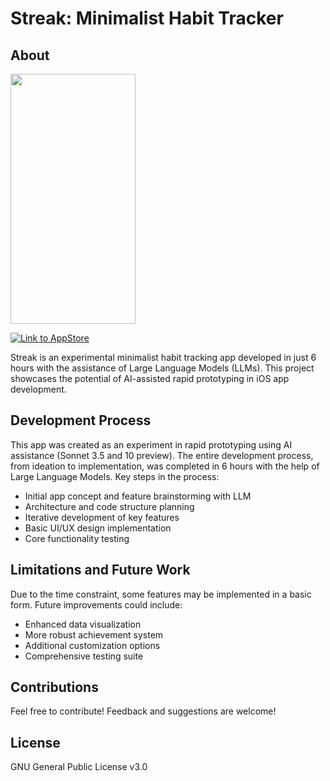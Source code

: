 # Streak: Minimalist Habit Tracker

## About
<img src="https://github.com/user-attachments/assets/2a923e4b-dda7-4e12-8f98-9411d54f853f" width="200" height="400" />

[![Link to AppStore](https://developer.apple.com/assets/elements/badges/download-on-the-app-store.svg)](https://apps.apple.com/nl/app/streak-habit-tracker/id6692634213?l=en-GB)

Streak is an experimental minimalist habit tracking app developed in just 6 hours with the assistance of Large Language Models (LLMs). This project showcases the potential of AI-assisted rapid prototyping in iOS app development.

## Development Process

This app was created as an experiment in rapid prototyping using AI assistance (Sonnet 3.5 and 10 preview). The entire development process, from ideation to implementation, was completed in 6 hours with the help of Large Language Models. Key steps in the process:

- Initial app concept and feature brainstorming with LLM
- Architecture and code structure planning
- Iterative development of key features
- Basic UI/UX design implementation
- Core functionality testing

## Limitations and Future Work

Due to the time constraint, some features may be implemented in a basic form. Future improvements could include:

- Enhanced data visualization
- More robust achievement system
- Additional customization options
- Comprehensive testing suite

## Contributions

Feel free to contribute! Feedback and suggestions are welcome!

## License

GNU General Public License v3.0
